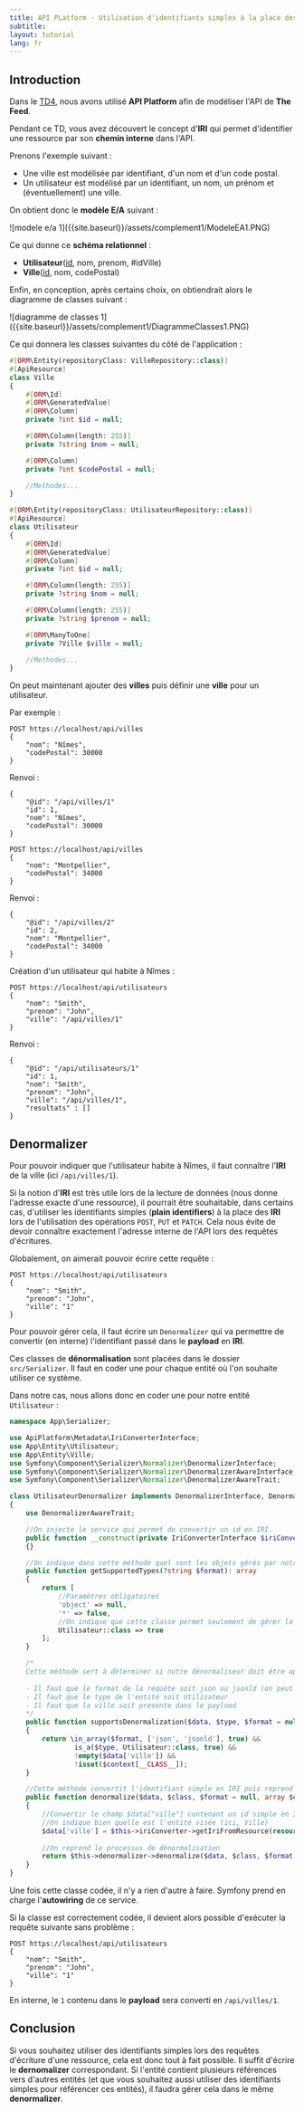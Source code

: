 ```yaml
---
title: API PLatform - Utilisation d'identifiants simples à la place des IRIs
subtitle:
layout: tutorial
lang: fr
---
```


## Introduction

Dans le [TD4]({{site.baseurl}}/tutorials/tutorial4), nous avons utilisé **API Platform** afin de modéliser l'API de **The Feed**.

Pendant ce TD, vous avez découvert le concept d'**IRI** qui permet d'identifier une ressource par son **chemin interne** dans l'API.

Prenons l'exemple suivant :

* Une ville est modélisée par identifiant, d'un nom et d'un code postal.
* Un utilisateur est modélisé par un identifiant, un nom, un prénom et (éventuellement) une ville.

On obtient donc le **modèle E/A** suivant :

<div>
 ![modele e/a 1]({{site.baseurl}}/assets/complement1/ModeleEA1.PNG)
</div>

Ce qui donne ce **schéma relationnel** :

* **Utilisateur**(<u>id</u>, nom, prenom, #idVille)
* **Ville**(<u>id</u>, nom, codePostal)

Enfin, en conception, après certains choix, on obtiendrait alors le diagramme de classes suivant :

<div>
 ![diagramme de classes 1]({{site.baseurl}}/assets/complement1/DiagrammeClasses1.PNG)
</div>

Ce qui donnera les classes suivantes du côté de l'application :

```php
#[ORM\Entity(repositoryClass: VilleRepository::class)]
#[ApiResource]
class Ville
{
    #[ORM\Id]
    #[ORM\GeneratedValue]
    #[ORM\Column]
    private ?int $id = null;

    #[ORM\Column(length: 255)]
    private ?string $nom = null;

    #[ORM\Column]
    private ?int $codePostal = null;

    //Methodes...
}

#[ORM\Entity(repositoryClass: UtilisateurRepository::class)]
#[ApiResource]
class Utilisateur
{
    #[ORM\Id]
    #[ORM\GeneratedValue]
    #[ORM\Column]
    private ?int $id = null;

    #[ORM\Column(length: 255)]
    private ?string $nom = null;

    #[ORM\Column(length: 255)]
    private ?string $prenom = null;

    #[ORM\ManyToOne]
    private ?Ville $ville = null;

    //Methodes...
}
```

On peut maintenant ajouter des **villes** puis définir une **ville** pour un utilisateur.

Par exemple :

```
POST https://localhost/api/villes
{
    "nom": "Nîmes",
    "codePostal": 30000
}
```

Renvoi :
```
{
    "@id": "/api/villes/1"
    "id": 1,
    "nom": "Nîmes",
    "codePostal": 30000
}
```

```
POST https://localhost/api/villes
{
    "nom": "Montpellier",
    "codePostal": 34000
}
```

Renvoi :
```
{
    "@id": "/api/villes/2"
    "id": 2,
    "nom": "Montpellier",
    "codePostal": 34000
}
```

Création d'un utilisateur qui habite à Nîmes :
```
POST https://localhost/api/utilisateurs
{
    "nom": "Smith",
    "prenom": "John",
    "ville": "/api/villes/1"
}
```

Renvoi :
```
{
    "@id": "/api/utilisateurs/1"
    "id": 1,
    "nom": "Smith",
    "prenom": "John",
    "ville": "/api/villes/1",
    "resultats" : []
}
```

## Denormalizer

Pour pouvoir indiquer que l'utilisateur habite à Nîmes, il faut connaître l'**IRI** de la ville (ici `/api/villes/1`).

Si la notion d'**IRI** est très utile lors de la lecture de données (nous donne l'adresse exacte d'une ressource), il pourrait être souhaitable, dans certains cas, d'utiliser les identifiants simples (**plain identifiers**) à la place des **IRI** lors de l'utilisation des opérations `POST`, `PUT` et `PATCH`. Cela nous évite de devoir connaître exactement l'adresse interne de l'API lors des requêtes d'écritures.

Globalement, on aimerait pouvoir écrire cette requête :

```
POST https://localhost/api/utilisateurs
{
    "nom": "Smith",
    "prenom": "John",
    "ville": "1"
}
```

Pour pouvoir gérer cela, il faut écrire un `Denormalizer` qui va permettre de convertir (en interne) l'identifiant passé dans le **payload** en **IRI**.

Ces classes de **dénormalisation** sont placées dans le dossier `src/Serializer`. Il faut en coder une pour chaque entité où l'on souhaite utiliser ce système.

Dans notre cas, nous allons donc en coder une pour notre entité `Utilisateur` :

```php
namespace App\Serializer;

use ApiPlatform\Metadata\IriConverterInterface;
use App\Entity\Utilisateur;
use App\Entity\Ville;
use Symfony\Component\Serializer\Normalizer\DenormalizerInterface;
use Symfony\Component\Serializer\Normalizer\DenormalizerAwareInterface;
use Symfony\Component\Serializer\Normalizer\DenormalizerAwareTrait;

class UtilisateurDenormalizer implements DenormalizerInterface, DenormalizerAwareInterface
{
    use DenormalizerAwareTrait;

    //On injecte le service qui permet de convertir un id en IRI.
    public function __construct(private IriConverterInterface $iriConverter)
    {}

    //On indique dans cette méthode quel sont les objets gérés par notre denormalizer
    public function getSupportedTypes(?string $format): array
    {
        return [
            //Paramètres obligatoires
            'object' => null,
            '*' => false,
            //On indique que cette classe permet seulement de gérer la dénormalisation d'un utilisateur
            Utilisateur::class => true
        ];
    }

    /* 
    Cette méthode sert à déterminer si notre dénormaliseur doit être appliqué ou non :
    
    - Il faut que le format de la requête soit json ou jsonld (on peut éventuellement ne pas préciser cette condition)
    - Il faut que le type de l'entité soit Utilisateur
    - Il faut que la ville soit présente dans le payload
    */
    public function supportsDenormalization($data, $type, $format = null, array $context = []): bool
    {
        return \in_array($format, ['json', 'jsonld'], true) && 
                is_a($type, Utilisateur::class, true) && 
                !empty($data['ville']) && 
                !isset($context[__CLASS__]);
    }

    //Cette méthode convertit l'identifiant simple en IRI puis reprend le processus normal de dénormalisation
    public function denormalize($data, $class, $format = null, array $context = [])
    {
        //Convertir le champ $data["ville"] contenant un id simple en IRI
        //On indique bien quelle est l'entité visée (ici, Ville)
        $data['ville'] = $this->iriConverter->getIriFromResource(resource: Ville::class, context: ['uri_variables' => ['id' => $data['ville']]]);
        
        //On reprend le processus de dénormalisation
        return $this->denormalizer->denormalize($data, $class, $format, $context + [__CLASS__ => true]);
    }
}
```

Une fois cette classe codée, il n'y a rien d'autre à faire. Symfony prend en charge l'**autowiring** de ce service.

Si la classe est correctement codée, il devient alors possible d'exécuter la requête suivante sans problème :

```
POST https://localhost/api/utilisateurs
{
    "nom": "Smith",
    "prenom": "John",
    "ville": "1"
}
```

En interne, le `1` contenu dans le **payload** sera converti en `/api/villes/1`.

## Conclusion

Si vous souhaitez utiliser des identifiants simples lors des requêtes d'écriture d'une ressource, cela est donc tout à fait possible. Il suffit d'écrire le **dernomalizer** correspondant. Si l'entité contient plusieurs références vers d'autres entités (et que vous souhaitez aussi utiliser des identifiants simples pour référencer ces entités), il faudra gérer cela dans le même **denormalizer**.
